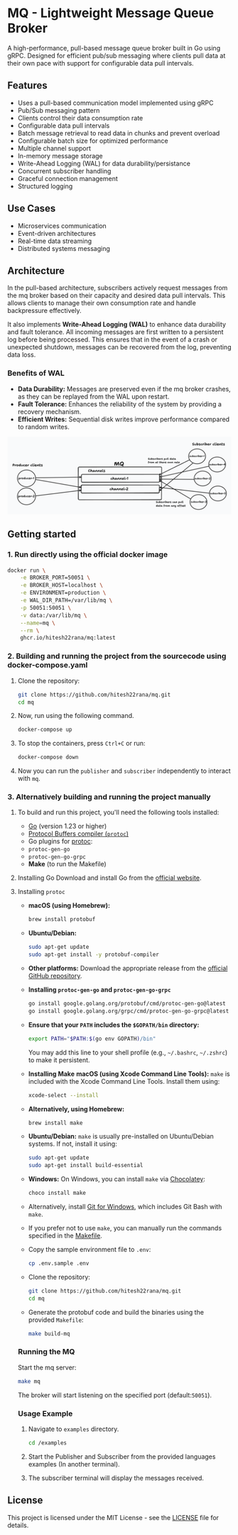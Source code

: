 # MQ - Lightweight Message Queue Broker

A high-performance, pull-based message queue broker built in Go using gRPC. Designed for efficient pub/sub messaging where clients pull data at their own pace with support for configurable data pull intervals.

## Features
- Uses a pull-based communication model implemented using gRPC
- Pub/Sub messaging pattern
- Clients control their data consumption rate
- Configurable data pull intervals
- Batch message retrieval to read data in chunks and prevent overload
- Configurable batch size for optimized performance
- Multiple channel support
- In-memory message storage
- Write-Ahead Logging (WAL) for data durability/persistance
- Concurrent subscriber handling
- Graceful connection management
- Structured logging

## Use Cases
- Microservices communication
- Event-driven architectures
- Real-time data streaming
- Distributed systems messaging

## Architecture

In the pull-based architecture, subscribers actively request messages from the mq broker based on their capacity and desired data pull intervals. This allows clients to manage their own consumption rate and handle backpressure effectively.

It also implements **Write-Ahead Logging (WAL)** to enhance data durability and fault tolerance. All incoming messages are first written to a persistent log before being processed. This ensures that in the event of a crash or unexpected shutdown, messages can be recovered from the log, preventing data loss.

### Benefits of WAL
- **Data Durability:** Messages are preserved even if the mq broker crashes, as they can be replayed from the WAL upon restart.
- **Fault Tolerance:** Enhances the reliability of the system by providing a recovery mechanism.
- **Efficient Writes:** Sequential disk writes improve performance compared to random writes.

![Architecture](https://github.com/hitesh22rana/mq/blob/main/.github/images/architecture.png)

## Getting started

### 1. Run directly using the official docker image

```bash
docker run \
    -e BROKER_PORT=50051 \
    -e BROKER_HOST=localhost \
    -e ENVIRONMENT=production \
    -e WAL_DIR_PATH=/var/lib/mq \
    -p 50051:50051 \
    -v data:/var/lib/mq \
    --name=mq \
    --rm \
    ghcr.io/hitesh22rana/mq:latest
```

### 2. Building and running the project from the sourcecode using docker-compose.yaml

1. Clone the repository:
    ```bash
    git clone https://github.com/hitesh22rana/mq.git
    cd mq
    ```

2. Now, run using the following command.
    ```bash
    docker-compose up
    ```

3. To stop the containers, press `Ctrl+C` or run:
    ```bash
    docker-compose down
    ```

4. Now you can run the `publisher` and `subscriber` independently to interact with `mq`.

### 3. Alternatively building and running the project manually

1. To build and run this project, you'll need the following tools installed:
    - [Go](https://golang.org/dl/) (version 1.23 or higher)
    - [Protocol Buffers compiler (`protoc`)](https://grpc.io/docs/protoc-installation/)
    - Go plugins for [protoc](https://grpc.io/docs/languages/go/quickstart/):
    - `protoc-gen-go`
    - `protoc-gen-go-grpc`
    - **Make** (to run the Makefile)

2. Installing Go
    Download and install Go from the [official website](https://golang.org/dl/).

3. Installing `protoc`
    - **macOS (using Homebrew):**
        ```bash
        brew install protobuf
        ```

    - **Ubuntu/Debian:**
        ```bash
        sudo apt-get update
        sudo apt-get install -y protobuf-compiler
        ```

    - **Other platforms:**
        Download the appropriate release from the [official GitHub repository](https://github.com/protocolbuffers/protobuf/releases).

    - **Installing `protoc-gen-go` and `protoc-gen-go-grpc`**
        ```bash
        go install google.golang.org/protobuf/cmd/protoc-gen-go@latest
        go install google.golang.org/grpc/cmd/protoc-gen-go-grpc@latest
        ```

    - **Ensure that your `PATH` includes the `$GOPATH/bin` directory:**
        ```bash
        export PATH="$PATH:$(go env GOPATH)/bin"
        ```
        You may add this line to your shell profile (e.g., `~/.bashrc`, `~/.zshrc`) to make it persistent.

    - **Installing Make**
        **macOS (using Xcode Command Line Tools):**
        `make` is included with the Xcode Command Line Tools. Install them using:
        ```bash
        xcode-select --install
        ```

   -  **Alternatively, using Homebrew:**
        ```bash
        brew install make
        ```

    - **Ubuntu/Debian:**
        `make` is usually pre-installed on Ubuntu/Debian systems. If not, install it using:
        ```bash
        sudo apt-get update
        sudo apt-get install build-essential
        ```

    - **Windows:**
        On Windows, you can install `make` via [Chocolatey](https://chocolatey.org/install):
        ```bash
        choco install make
        ```

    - Alternatively, install [Git for Windows](https://gitforwindows.org/), which includes Git Bash with `make`.

    - If you prefer not to use `make`, you can manually run the commands specified in the [Makefile](https://github.com/hitesh22rana/mq/blob/main/Makefile).

    - Copy the sample environment file to `.env`:
        ```bash
        cp .env.sample .env
        ```

    - Clone the repository:
        ```bash
        git clone https://github.com/hitesh22rana/mq.git
        cd mq
        ```

    - Generate the protobuf code and build the binaries using the provided `Makefile`:
        ```bash
        make build-mq
        ```

    ### Running the MQ
    Start the mq server:
    ```bash
    make mq
    ```

    The broker will start listening on the specified port (default:`50051`).

    ### Usage Example

    1. Navigate to `examples` directory.
        ```bash
        cd /examples
        ```

    2. Start the Publisher and Subscriber from the provided languages examples (In another terminal).

    3. The subscriber terminal will display the messages received.

## License
This project is licensed under the MIT License - see the [LICENSE](https://github.com/hitesh22rana/mq/blob/main/LICENSE) file for details.
